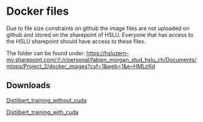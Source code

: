 # Docker files

Due to file size constraints on github the image files are not uploaded on github and stored on the sharepoint of HSLU. Everyone that has access to the HSLU sharepoint should have access to these files.

The folder can be found under: <https://hsluzern-my.sharepoint.com/:f:/r/personal/fabien_morgan_stud_hslu_ch/Documents/mlops/Project_2/docker_images?csf=1&web=1&e=HMLzKd>

## Downloads

[Distilbert_training_without_cuda](https://hsluzern-my.sharepoint.com/:u:/r/personal/fabien_morgan_stud_hslu_ch/Documents/mlops/Project_2/docker_images/distilbert_container_without_cuda.tar?csf=1&web=1&e=0jZPZe)

[Distilbert_training_with_cuda](https://hsluzern-my.sharepoint.com/:u:/r/personal/fabien_morgan_stud_hslu_ch/Documents/mlops/Project_2/docker_images/distilbert_container_with_cuda.tar?csf=1&web=1&e=WMqxQW)
